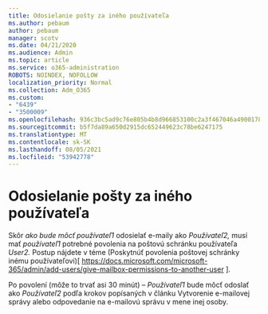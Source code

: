 ```yaml
---
title: Odosielanie pošty za iného používateľa
ms.author: pebaum
author: pebaum
manager: scotv
ms.date: 04/21/2020
ms.audience: Admin
ms.topic: article
ms.service: o365-administration
ROBOTS: NOINDEX, NOFOLLOW
localization_priority: Normal
ms.collection: Adm_O365
ms.custom:
- "6439"
- "3500009"
ms.openlocfilehash: 936c3bc5ad9c76e805b4b8d966853100c2a3f467046a490017813b011ef9b600
ms.sourcegitcommit: b5f7da89a650d2915dc652449623c78be6247175
ms.translationtype: MT
ms.contentlocale: sk-SK
ms.lasthandoff: 08/05/2021
ms.locfileid: "53942778"
---
```

# <a name="sending-mail-as-another-user"></a>Odosielanie pošty za iného používateľa

Skôr *ako bude môcť používateľ1* odosielať e-maily ako *Používateľ2,* musí mať *používateľ1* potrebné povolenia na poštovú schránku používateľa *User2.* Postup nájdete v téme (Poskytnúť povolenia poštovej schránky inému používateľovi)[ https://docs.microsoft.com/microsoft-365/admin/add-users/give-mailbox-permissions-to-another-user ].

Po povolení (môže to trvať asi 30 minút) – *Používateľ1* bude môcť odoslať ako *Používateľ2* podľa krokov popísaných v článku Vytvorenie e-mailovej správy alebo odpovedanie na e-mailovú správu v mene inej osoby.
